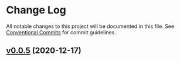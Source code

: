 # Change Log

All notable changes to this project will be documented in this file.
See [Conventional Commits](Https://conventionalcommits.org) for commit guidelines.

<!-- changelog -->

## [v0.0.5](https://github.com/NarrativeApp/DogStatsd/compare/v0.0.5...v0.0.5) (2020-12-17)



